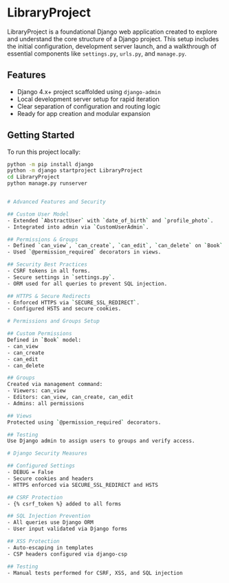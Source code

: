# LibraryProject

LibraryProject is a foundational Django web application created to explore and understand the core structure of a Django project. This setup includes the initial configuration, development server launch, and a walkthrough of essential components like `settings.py`, `urls.py`, and `manage.py`.

## Features

- Django 4.x+ project scaffolded using `django-admin`
- Local development server setup for rapid iteration
- Clear separation of configuration and routing logic
- Ready for app creation and modular expansion

## Getting Started

To run this project locally:

```bash
python -m pip install django
python -m django startproject LibraryProject
cd LibraryProject
python manage.py runserver


# Advanced Features and Security

## Custom User Model
- Extended `AbstractUser` with `date_of_birth` and `profile_photo`.
- Integrated into admin via `CustomUserAdmin`.

## Permissions & Groups
- Defined `can_view`, `can_create`, `can_edit`, `can_delete` on `Book`.
- Used `@permission_required` decorators in views.

## Security Best Practices
- CSRF tokens in all forms.
- Secure settings in `settings.py`.
- ORM used for all queries to prevent SQL injection.

## HTTPS & Secure Redirects
- Enforced HTTPS via `SECURE_SSL_REDIRECT`.
- Configured HSTS and secure cookies.

# Permissions and Groups Setup

## Custom Permissions
Defined in `Book` model:
- can_view
- can_create
- can_edit
- can_delete

## Groups
Created via management command:
- Viewers: can_view
- Editors: can_view, can_create, can_edit
- Admins: all permissions

## Views
Protected using `@permission_required` decorators.

## Testing
Use Django admin to assign users to groups and verify access.

# Django Security Measures

## Configured Settings
- DEBUG = False
- Secure cookies and headers
- HTTPS enforced via SECURE_SSL_REDIRECT and HSTS

## CSRF Protection
- {% csrf_token %} added to all forms

## SQL Injection Prevention
- All queries use Django ORM
- User input validated via Django forms

## XSS Protection
- Auto-escaping in templates
- CSP headers configured via django-csp

## Testing
- Manual tests performed for CSRF, XSS, and SQL injection
